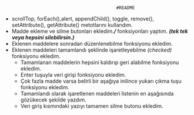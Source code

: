                                                #README
+ scrollTop, forEach(),alert, appendChild(), toggle, remove(), setAttribute(), getAttribute() metotlarını kullandım.
 + Madde ekleme ve silme butonları ekledim.***/*** fonksiyonları yaptım. ***(tek tek veya hepsini silebilirsin.)***
  + Eklenen maddelere sonradan düzenlenebilme fonksiyonu ekledim.
   + Eklenen maddeleri tamamlandı şeklinde işaretleyebilme *(checked)* fonksiyonu ekledim.
      + Tamamlanan maddelerin hepsini kaldırıp geri alabilme fonksiyonu ekledim.
       + Enter tuşuyla veri girişi fonksiyonu ekledim.
        + Çok fazla madde varsa belirli bir aşağıya inilince yukarı çıkma tuşu fonksiyonu ekledim.
        + Tamamlandı olarak işaretlenen maddeleri listenin en aşağısında gözükecek şekilde yazdım.
     + Veri giriş kısmındaki yazıyı tamamen silme butonu ekledim.
 
